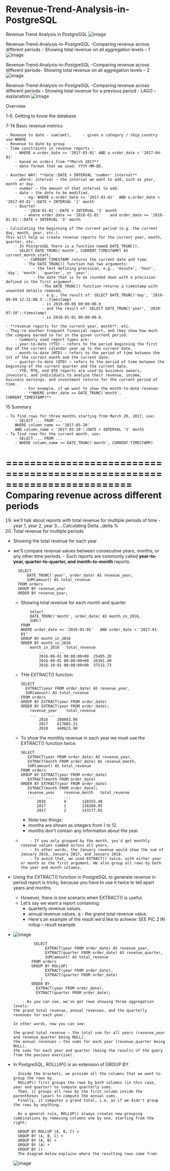 # Revenue-Trend-Analysis-in-PostgreSQL
Revenue Trend Analysis in PostgreSQL
![image](https://github.com/mythilyram/Revenue-Trend-Analysis-in-PostgreSQL/assets/123518126/e5048e99-f755-41ed-904f-3939a1711e2e)


Revenue-Trend-Analysis-in-PostgreSQL -Comparing revenue across different periods - Showing total revenue on all aggregation levels – 1
![image](https://github.com/mythilyram/Revenue-Trend-Analysis-in-PostgreSQL/assets/123518126/74d4f3dd-d76f-4d36-b563-6cb3408f9f24)

Revenue-Trend-Analysis-in-PostgreSQL -Comparing revenue across different periods- Showing total revenue on all aggregation levels – 2
![image](https://github.com/mythilyram/Revenue-Trend-Analysis-in-PostgreSQL/assets/123518126/7b3f63f2-b761-40e7-a423-54231b91e89d)

Revenue-Trend-Analysis-in-PostgreSQL -Comparing revenue across different periods - Showing total revenue for a previous period - LAG() – explanation
![image](https://github.com/mythilyram/Revenue-Trend-Analysis-in-PostgreSQL/assets/123518126/7d2083b3-1a26-4ab3-a650-96d69b874811)

Overview

1-6. Getting to know the database

7-14 Basic revenue metrics

    - Revenue to date - sum(amt),     - given a category / ship_country use WHERE
    - Revenue to date by group
    - Time constraints in revenue reports - 
        - WHERE o.order_date >= '2017-03-01' AND o.order_date < '2017-04-01'
        - based on orders from **March 2017**
        - date format that we used: YYYY-MM-DD.
	
    - Another WAY: **date::DATE + INTERVAL 'number' interval**
        - where: interval – the interval we want to add, such as year, month or day.
        - number – the amount of that interval to add.
        - date – the date to be modified.
            - eg: WHERE o.order_date >= '2017-03-01'  AND o.order_date < '2017-03-01'::DATE + INTERVAL '1' month
        - Quarter
            - '2018-01-01'::DATE + INTERVAL '3' month	
            - where order_date >= '2018-01-01'    and order_date <= '2018-01-01'::DATE + INTERVAL '3' month
	    
    - Calculating the beginning of the current period (e.g. the current day, month, year, etc.). 
    This will help us create revenue reports for the current year, month, quarter, etc. 
	    - In PostgreSQL there is a function named DATE_TRUNC(). 
        - SELECT DATE_TRUNC('month', CURRENT_TIMESTAMP) AS current_month_start;
            -  CURRENT_TIMESTAMP returns the current date and time.
            - The DATE_TRUNC() function has two arguments: 
                - the text defining precision, e.g., 'minute', 'hour', 'day', 'month', 'quarter', or 'year'.
                - the date that is to be rounded down with a precision defined in the first argument.
                    -The DATE_TRUNC() function returns a timestamp with unwanted details removed, 
                    - e.g., the result of: SELECT DATE_TRUNC('day', '2019-09-09 12:31:08.5'::timestamp)
                    - is 2019-09-09 00:00:00.0 
                    - and the result of: SELECT DATE_TRUNC('year', '2018-07-10'::timestamp)
                    - is 2018-01-01 00:00:00.0.
		    
    - **revenue reports for the current year, month**, etc. 
	- They're another frequent financial report, and they show how much the company earned so far in the given current period. 
	    - Commonly used report types are:
        - year-to-date (YTD) – refers to the period beginning the first day of the current calendar year up to the current date.
        - month-to-date (MTD) – refers to the period of time between the 1st of the current month and the current date.
        - quarter-to-date (QTD) – refers to the period of time between the beginning of the current quarter and the current date.
        - YTD, MTD, and QTD reports are used by business owners, investors, and individuals to analyze their revenue, income, 
	business earnings, and investment returns for the current period of time.
            - For example, if we want to show the month-to-date revenue:
            - **WHERE order_date >= DATE_TRUNC('month', CURRENT_TIMESTAMP)**

15 Summary

    - To find rows for three months starting from March 20, 2017, use:
    	- SELECT ... FROM ...
     	WHERE column_name >= '2017-03-20'
     	AND column_name < '2017-03-20'::DATE + INTERVAL '3' month
    - To find rows for the current month, use:
    	- SELECT ... FROM ...
     	- WHERE column_name >= DATE_TRUNC('month', CURRENT_TIMESTAMP)

=========================================================================
Comparing revenue across different periods
==========================================================================
19. we'll talk about reports with total revenue for multiple periods of time - year 1, year 2, year 3.....Calculating Delta..,delta %
20. Total revenue for multiple periods
    
-  Showing the total revenue for each year
- we'll compare revenue values between consecutive years, months, or any other time periods.
		- Such reports are commonly called **year-to-year, quarter-to-quarter, and month-to-month** reports.
		
  		SELECT
 			DATE_TRUNC('year', order_date) AS revenue_year,
 			SUM(amount) AS total_revenue
 		FROM orders
 		GROUP BY revenue_year
		ORDER BY revenue_year;
  - Showing total revenue for each month and quarter

    		Select
  			DATE_TRUNC('month', order_date) AS month_in_2016,
 			SUM()
		FROM
  		WHERE order_date >= '2016-01-01'   AND order_date < '2017-01-01'
  		GROUP BY month_in_2016
  		ORDER BY month_in_2016
  			month_in_2016	total_revenue
    			...		...
    			2016-08-01 00:00:00+00	25485.28
    			2016-09-01 00:00:00+00	26381.40
    			2016-10-01 00:00:00+00	37515.73
  - THe EXTRACT() function
     
    	SELECT
    	  EXTRACT(year FROM order_date) AS revenue_year,
    	  SUM(amount) AS total_revenue
    	FROM orders
    	GROUP BY EXTRACT(year FROM order_date)
    	ORDER BY EXTRACT(year FROM order_date);
			revenue_year	total_revenue
			...		...
    			2016	208083.98
    			2017	617085.21
    			2018	440623.90
  -  To show the monthly revenue in each year we must use the EXTRACT() function twice.

         SELECT
    	  	EXTRACT(year FROM order_date) AS revenue_year,
     		EXTRACT(month FROM order_date) AS revenue_month,
    	  	SUM(amount) AS total_revenue
    	 FROM orders
    	 GROUP BY EXTRACT(year FROM order_date)
    		EXTRACT(month FROM order_date)
    	 ORDER BY EXTRACT(year FROM order_date)
     		EXTRACT(month FROM order_date);
			revenue_year	revenue_month	total_revenue
			...		...		...
    			2016		4		128355.40
     			2017		1		138288.95
     			2017		2		143177.03
     	- Note two things:
		- months are shown as integers from 1 to 12.
		- months don't contain any information about the year.
  - 
    		- If you only grouped by the month, you'd get monthly revenue values summed across all years.
    		- In other words, the January revenue would show the sum of January 2016, January 2017, and January 2018.
    		- To avoid that, we used EXTRACT() twice, with either year or month as the first argument. We also group all rows by both the year and month columns.

 - Using the EXTRACT() function in PostgreSQL to generate revenue in period report is tricky, because you have to use it twice to tell apart years and months.

    - However, there is one scenario when EXTRACT() is useful. 
	- Let’s say we want a report containing:
   		- quarterly revenue values.
   		- annual revenue values.
     q		-  the grand total revenue value.
		- Here's an example of the result we'd like to achieve:  SEE PIC 2 IN rollup – result example
  - ![image](https://github.com/mythilyram/Revenue-Trend-Analysis-in-PostgreSQL/assets/123518126/74d4f3dd-d76f-4d36-b563-6cb3408f9f24)

				 SELECT
					  EXTRACT(year FROM order_date) AS revenue_year,
					  EXTRACT(quarter FROM order_date) AS revenue_quarter,
					  SUM(amount) AS total_revenue
				FROM orders
				GROUP BY ROLLUP(
					  EXTRACT(year FROM order_date),
					  EXTRACT(quarter FROM order_date)
    				)
				ORDER BY
				  EXTRACT(year FROM order_date), 
				  EXTRACT(quarter FROM order_date);
    
    		- As you can see, we've got rows showing three aggregation levels: 
		the grand total revenue, annual revenues, and the quarterly revenues for each year.
		
		In other words, now you can see:
		
		the grand total revenue – the total sum for all years (revenue_year and revenue_quarter being NULL).
		the annual revenues – the sums for each year (revenue_quarter being NULL).
		the sums for each year and quarter (being the results of the query from the pevious exercise).
- In PostgreSQL, ROLLUP() is an extension of GROUP BY.
  
		Inside the brackets, we provide all the columns that we want to group the rows by. 
		ROLLUP() first groups the rows by both columns (in this case, year and quarter) to compute quarterly sums. 
		Then, it groups all rows by the first column inside the parentheses (year) to compute the annual sums. 
		Finally, it computes a grand total, i.e. as if we didn't group the rows by anything.
		
		As a general rule, ROLLUP() always creates new grouping combinations by removing columns one by one, starting from the right:
		
		GROUP BY ROLLUP (A, B, C) =
		GROUP BY (A, B, C) +
		GROUP BY (A, B) +
		GROUP BY (A) +
		GROUP BY ()
		The diagram below explains where the resulting rows come from:
    ![image](https://github.com/mythilyram/Revenue-Trend-Analysis-in-PostgreSQL/assets/123518126/7b3f63f2-b761-40e7-a423-54231b91e89d)

            
